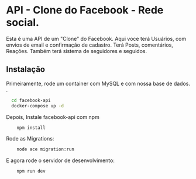 # API - Clone do Facebook - Rede social. 

Esta é uma API de um "Clone" do Facebook. Aqui voce terá Usuários, com envios de email e confirmação de cadastro. Terá Posts, comentários, Reações. Também terá sistema de seguidores e seguidos.


## Instalação

Primeiramente, rode um container com MySQL e com nossa base de dados. .

```bash
  cd facebook-api
  docker-compose up -d
```

Depois, Instale facebook-api com npm

```bash
    npm install
```

Rode as Migrations:


```bash
    node ace migration:run
```

E agora rode o servidor de desenvolvimento:

```bash
    npm run dev
```
